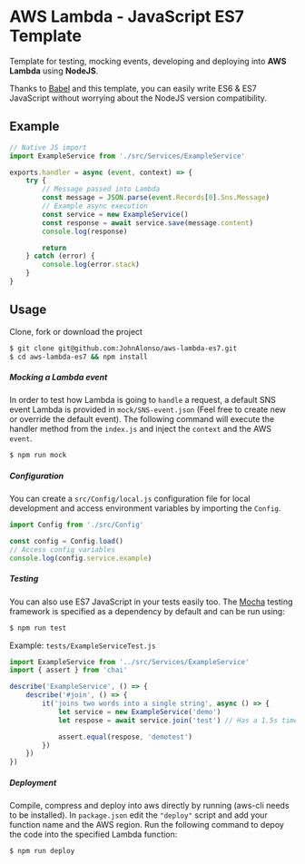 # AWS Lambda - JavaScript ES7 Template

Template for testing, mocking events, developing and deploying into **AWS Lambda** using **NodeJS**.

Thanks to [Babel][babel] and this template, you can easily write ES6 & ES7 JavaScript without worrying about the NodeJS version compatibility.

## Example

```javascript
// Native JS import
import ExampleService from './src/Services/ExampleService'

exports.handler = async (event, context) => {
    try {
        // Message passed into Lambda
        const message = JSON.parse(event.Records[0].Sns.Message)
        // Example async execution
        const service = new ExampleService()
        const response = await service.save(message.content)
        console.log(response)

        return
    } catch (error) {
        console.log(error.stack)
    }
}
```

## Usage
Clone, fork or download the project
```sh
$ git clone git@github.com:JohnAlonso/aws-lambda-es7.git
$ cd aws-lambda-es7 && npm install
```
#####  Mocking a Lambda event
In order to test how Lambda is going to `handle` a request, a default SNS event Lambda is provided in `mock/SNS-event.json` (Feel free to create new or override the default event).
The following command will execute the handler method from the `index.js` and inject the `context` and the AWS `event`.
```sh
$ npm run mock
```

#####  Configuration
You can create a `src/Config/local.js` configuration file for local development and access environment variables by importing the `Config`.
```javascript
import Config from './src/Config'

const config = Config.load()
// Access config variables
console.log(config.service.example)
```

#####  Testing
You can also use ES7 JavaScript in your tests easily too. The [Mocha][mocha] testing framework is specified as a dependency by default and can be run using:
```sh
$ npm run test
```
Example: `tests/ExampleServiceTest.js`
```javascript
import ExampleService from '../src/Services/ExampleService'
import { assert } from 'chai'

describe('ExampleService', () => {
    describe('#join', () => {
        it('joins two words into a single string', async () => {
            let service = new ExampleService('demo')
            let respose = await service.join('test') // Has a 1.5s timeout

            assert.equal(respose, 'demotest')
        })
    })
})
```

#####  Deployment
Compile, compress and deploy into aws directly by running (aws-cli needs to be installed).
In `package.json` edit the `"deploy"` script and add your function name and the AWS region.
Run the following command to depoy the code into the specified Lambda function:
```sh
$ npm run deploy
```

[mocha]: <https://mochajs.org>
[babel]: <https://babeljs.io>